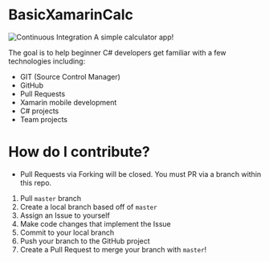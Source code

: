 # BasicXamarinCalc
![Continuous Integration](https://github.com/Code2Gether-Discord/BasicXamarinCalc/workflows/Continuous%20Integration/badge.svg)
A simple calculator app!

The goal is to help beginner C# developers get familiar with a few technologies including:

- GIT (Source Control Manager)
- GitHub
- Pull Requests
- Xamarin mobile development
- C# projects
- Team projects

# How do I contribute?

- Pull Requests via Forking will be closed. You must PR via a branch within this repo.

1. Pull `master` branch
2. Create a local branch based off of `master`
3. Assign an Issue to yourself
4. Make code changes that implement the Issue
5. Commit to your local branch
6. Push your branch to the GitHub project
7. Create a Pull Request to merge your branch with `master`!
